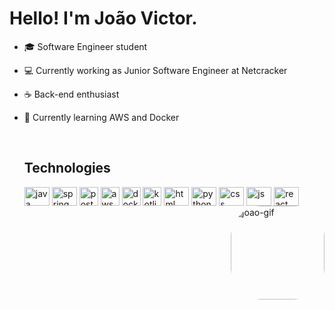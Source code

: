 # Hello! I'm João Victor.

- 🎓 Software Engineer student
- 💻 Currently working as Junior Software Engineer at Netcracker
- ☕ Back-end enthusiast
- 🌱 Currently learning AWS and Docker
  <div style="display: inline-block;"><br>
    <h2>Technologies</h2>
  <img align="center" alt="java" height="30" width="40" src="https://cdn.jsdelivr.net/gh/devicons/devicon/icons/java/java-original.svg">
  <img align="center" alt="spring" height="30" width="40" src="https://cdn.jsdelivr.net/gh/devicons/devicon@latest/icons/spring/spring-original.svg" />
  <img align="center" alt="postgresql" height="30" widht="40" src="https://cdn.jsdelivr.net/gh/devicons/devicon@latest/icons/postgresql/postgresql-original.svg" />
  <img align="center" alt="aws" height="30" widht="40" src="https://cdn.jsdelivr.net/gh/devicons/devicon@latest/icons/amazonwebservices/amazonwebservices-original-wordmark.svg" />
  <img align="center" alt="docker" height="30" widht="40" src="https://cdn.jsdelivr.net/gh/devicons/devicon@latest/icons/docker/docker-original.svg" />
  <img align="center" alt="kotlin" height="30" widht="40" src="https://cdn.jsdelivr.net/gh/devicons/devicon@latest/icons/kotlin/kotlin-original.svg" />
  <img align="center" alt="html" height="30" width="40" src="https://cdn.jsdelivr.net/gh/devicons/devicon/icons/html5/html5-original-wordmark.svg">
  <img align="center" alt="python" height="30" width="40" src="https://cdn.jsdelivr.net/gh/devicons/devicon@latest/icons/python/python-original.svg" />
  <img align="center" alt="css" height="30" width="40" src="https://cdn.jsdelivr.net/gh/devicons/devicon/icons/css3/css3-original-wordmark.svg">
  <img align="center" alt="js" height="30" width="40" src="https://cdn.jsdelivr.net/gh/devicons/devicon/icons/javascript/javascript-original.svg">
  <img align="center" alt="react" height="30" width="40" src="https://cdn.jsdelivr.net/gh/devicons/devicon/icons/react/react-original.svg">
  
    
  
  <img align="right" alt="joao-gif" height="150" style="border-radius:50px;" src="https://media.tenor.com/zWBiBQrrYsQAAAAj/cat-manhwa.gif">
</div>
  
  ##
  
